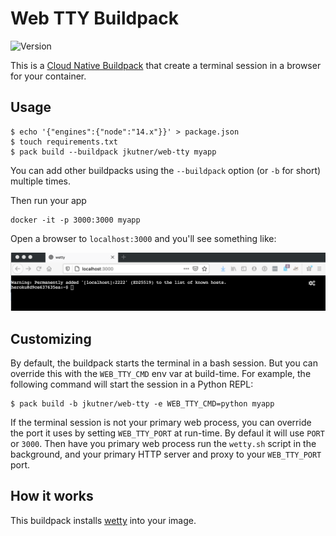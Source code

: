 # Web TTY Buildpack

![Version](https://img.shields.io/badge/dynamic/json?url=https://cnb-registry-api.herokuapp.com/api/v1/buildpacks/jkutner/web-tty&label=Version&query=$.latest.version)

This is a [Cloud Native Buildpack](https://buildpacks.io) that create a terminal session in a browser for your container.

## Usage

```
$ echo '{"engines":{"node":"14.x"}}' > package.json
$ touch requirements.txt
$ pack build --buildpack jkutner/web-tty myapp
```

You can add other buildpacks using the `--buildpack` option (or `-b` for short) multiple times.

Then run your app

```
docker -it -p 3000:3000 myapp
```

Open a browser to `localhost:3000` and you'll see something like:

![Example](./assets/web-tty.png)

## Customizing

By default, the buildpack starts the terminal in a bash session. But you can override this with the `WEB_TTY_CMD` env var at build-time. For example, the following command will start the session in a Python REPL:

```
$ pack build -b jkutner/web-tty -e WEB_TTY_CMD=python myapp
```

If the terminal session is not your primary web process, you can override the port it uses by setting `WEB_TTY_PORT` at run-time. By defaul it will use `PORT` or `3000`. Then have you primary web process run the `wetty.sh` script in the background, and your primary HTTP server and proxy to your `WEB_TTY_PORT` port.

## How it works

This buildpack installs [wetty](https://github.com/butlerx/wetty) into your image.
